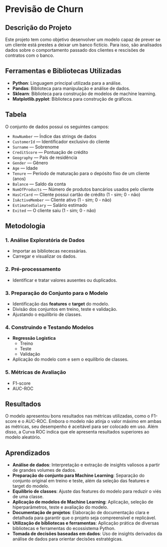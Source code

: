 # Previsão de Churn

## Descrição do Projeto
Este projeto tem como objetivo desenvolver um modelo capaz de prever se um cliente está prestes a deixar um banco fictício. Para isso, são analisados dados sobre o comportamento passado dos clientes e rescisões de contratos com o banco.

## Ferramentas e Bibliotecas Utilizadas
- **Python**: Linguagem principal utilizada para a análise.
- **Pandas**: Biblioteca para manipulação e análise de dados.
- **Sklearn**: Biblioteca para construção de modelos de machine learning.
- **Matplotlib.pyplot**: Biblioteca para construção de gráficos.

## Tabela
O conjunto de dados possui os seguintes campos:

- `RowNumber` — Índice das strings de dados
- `CustomerId` — Identificador exclusivo do cliente
- `Surname` — Sobrenome
- `CreditScore` — Pontuação de crédito
- `Geography` — País de residência
- `Gender` — Gênero
- `Age` — Idade
- `Tenure` — Período de maturação para o depósito fixo de um cliente (anos)
- `Balance` — Saldo da conta
- `NumOfProducts` — Número de produtos bancários usados pelo cliente
- `HasCrCard` — Cliente possui cartão de crédito (1 - sim; 0 - não)
- `IsActiveMember` — Cliente ativo (1 - sim; 0 - não)
- `EstimatedSalary` — Salário estimado
- `Exited` — O cliente saiu (1 - sim; 0 - não)

## Metodologia

### 1. Análise Exploratória de Dados
- Importar as bibliotecas necessárias.
- Carregar e visualizar os dados.

### 2. Pré-processamento
- Identificar e tratar valores ausentes ou duplicados.

### 3. Preparação do Conjunto para o Modelo
- Identificação das **features** e **target** do modelo.
- Divisão dos conjuntos em treino, teste e validação.
- Ajustando o equilíbrio de classes.

### 4. Construindo e Testando Modelos
- **Regressão Logística**
  - Treino
  - Teste
  - Validação
- Aplicação do modelo com e sem o equilíbrio de classes.

### 5. Métricas de Avaliação
- F1-score
- AUC-ROC

## Resultados
O modelo apresentou bons resultados nas métricas utilizadas, como o F1-score e o AUC-ROC. Embora o modelo não atinja o valor máximo em ambas as métricas, seu desempenho é aceitável para ser colocado em uso. Além disso, a Curva ROC indica que ele apresenta resultados superiores ao modelo aleatório.

## Aprendizados
- **Análise de dados**: Interpretação e extração de insights valiosos a partir de grandes volumes de dados.
- **Preparação do conjunto para Machine Learning**: Separação do conjunto original em treino e teste, além da seleção das features e target do modelo.
- **Equilíbrio de classes**: Ajuste das features do modelo para reduzir o viés de uma classe.
- **Aplicação de modelos de Machine Learning**: Aplicação, seleção de hiperparâmetros, teste e avaliação do modelo.
- **Documentação de projetos**: Elaboração de documentação clara e detalhada para garantir que o projeto seja compreensível e replicável.
- **Utilização de bibliotecas e ferramentas**: Aplicação prática de diversas bibliotecas e ferramentas do ecossistema Python.
- **Tomada de decisões baseadas em dados**: Uso de insights derivados da análise de dados para orientar decisões estratégicas.

